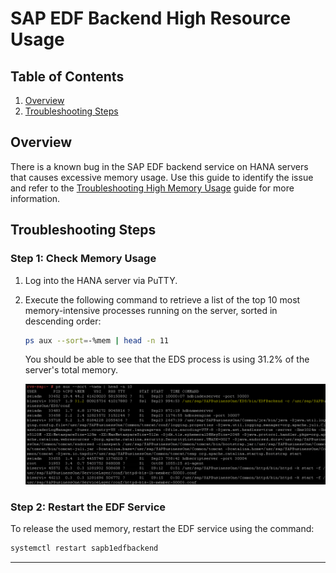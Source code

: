 # SAP EDF Backend High Resource Usage

## Table of Contents

1. [Overview](#overview)
2. [Troubleshooting Steps](#troubleshooting-steps)

## Overview

There is a known bug in the SAP EDF backend service on HANA servers that causes excessive memory usage. Use this guide to identify the issue and refer to the [Troubleshooting High Memory Usage](https://github.com/JThomas404/SAP-HANA-Professional-Portfolio/blob/main/Guides/Troubleshooting%20High%20Memory%20Usage.md) guide for more information.

## Troubleshooting Steps

### Step 1: Check Memory Usage

1. Log into the HANA server via PuTTY.
2. Execute the following command to retrieve a list of the top 10 most memory-intensive processes running on the server, sorted in descending order:
    
    ```bash
    ps aux --sort=-%mem | head -n 11
    ```
    
    You should be able to see that the EDS process is using 31.2% of the server's total memory.
    
    ![high_memory_usage_eds_process](https://github.com/JThomas404/SAP-HANA-Professional-Portfolio/blob/main/images/high_memory_usage_eds_process.png)

### Step 2: Restart the EDF Service

To release the used memory, restart the EDF service using the command:

```bash
systemctl restart sapb1edfbackend
```

---